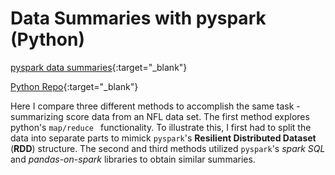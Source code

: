 # Data Summaries with pyspark (Python)

[pyspark data summaries](https://bphigg.github.io/python_data/pyspark_data_summaries.html){:target="_blank"}

[Python Repo](https://github.com/bphigg/python_data){:target="_blank"}

Here I compare three different methods to accomplish the same task - summarizing score data from an NFL data set. The first method explores python's `map/reduce ` functionality. To illustrate this, I first had to split the data into separate parts to mimick `pyspark`'s **Resilient Distributed Dataset** (**RDD**) structure. The second and third methods utilized `pyspark`'s *spark SQL* and *pandas-on-spark* libraries to obtain similar summaries.
